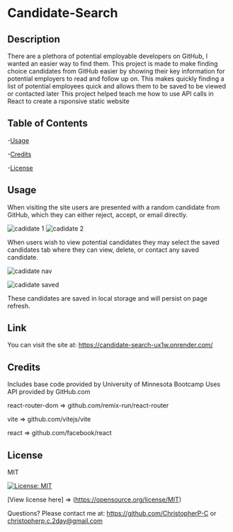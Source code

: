 # Candidate-Search

  ## Description
There are a plethora of potential employable developers on GitHub, I wanted an easier way to find them.
This project is made to make finding choice candidates from GitHub easier by showing their key information for potential employers to read and follow up on.
This makes quickly finding a list of potential employees quick and allows them to be saved to be viewed or contacted later
This project helped teach me how to use API calls in React to create a rsponsive static website

  ## Table of Contents
  -[Usage](#usage)

  -[Credits](#credits)

  -[License](#license)



  ## Usage
  When visiting the site users are presented with a random candidate from GitHub, which they can either reject, accept, or email directly. 
  
  
  
  ![cadidate 1](https://github.com/user-attachments/assets/3cc41d9d-e2c9-4529-a092-f00c19957b5b)            ![cadidate 2](https://github.com/user-attachments/assets/d14bcee5-bf19-4d84-b5fa-498639433caa)


 
  
  When users wish to view potential candidates they may select the saved candidates tab where they can view, delete, or contact any saved candidate. 
  
  
  
  ![cadidate nav](https://github.com/user-attachments/assets/4ece74c2-c7fa-4547-b7e4-4a21048819f9)

  
  ![cadidate saved](https://github.com/user-attachments/assets/8b230d47-58cf-4cb4-a0e9-26bdb1f36c08)

  
  These candidates are saved in local storage and will persist on page refresh.

  ## Link
  You can visit the site at: https://candidate-search-ux1w.onrender.com/

  ## Credits

Includes base code provided by University of Minnesota Bootcamp
Uses API provided by GitHub.com

  react-router-dom => github.com/remix-run/react-router

  vite => github.com/vitejs/vite

  react => github.com/facebook/react

  ## License
  MIT

  [![License: MIT](https://img.shields.io/badge/License-MIT-yellow.svg)](https://opensource.org/licenses/MIT)

  [View license here] => (https://opensource.org/license/MIT)

  


  Questions? Please contact me at:
  https://github.com/ChristopherP-C or christopherp.c.2day@gmail.com

